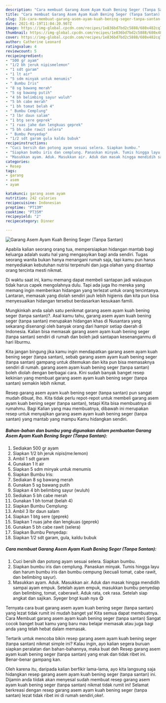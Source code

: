 ```yaml
---
description: "Cara membuat Garang Asem Ayam Kuah Bening Seger (Tanpa Santan) yang lezat Untuk Jualan"
title: "Cara membuat Garang Asem Ayam Kuah Bening Seger (Tanpa Santan) yang lezat Untuk Jualan"
slug: 316-cara-membuat-garang-asem-ayam-kuah-bening-seger-tanpa-santan-yang-lezat-untuk-jualan
date: 2021-01-19T11:04:20.907Z
image: https://img-global.cpcdn.com/recipes/1e836bd7bd2c5888/680x482cq70/garang-asem-ayam-kuah-bening-seger-tanpa-santan-foto-resep-utama.jpg
thumbnail: https://img-global.cpcdn.com/recipes/1e836bd7bd2c5888/680x482cq70/garang-asem-ayam-kuah-bening-seger-tanpa-santan-foto-resep-utama.jpg
cover: https://img-global.cpcdn.com/recipes/1e836bd7bd2c5888/680x482cq70/garang-asem-ayam-kuah-bening-seger-tanpa-santan-foto-resep-utama.jpg
author: Catherine Leonard
ratingvalue: 4
reviewcount: 5
recipeingredient:
- "500 gr ayam"
- "1/2 bh jeruk nipismelemon"
- "1 sdt garam"
- "1 lt air"
- "5 sdm minyak untuk menumis"
- " Bumbu Iris"
- "8 sg bawang merah"
- "5 sg bawang putih"
- "4 bh belimbing sayur wuluh"
- "5 bh cabe merah"
- "1 bh tomat belah 4"
- " Bumbu Cemplung"
- "3 lbr daun salam"
- "1 btg sere geprek"
- "1 ruas jahe dan lengkuas geprek"
- "5 bh cabe rawit selera"
- " Bumbu Penyedap"
- "1/2 sdt garam gula kaldu bubuk"
recipeinstructions:
- "Cuci bersih dan potong ayam sesuai selera. Siapkan bumbu."
- "Siapkan bumbu iris dan cemplung. Panaskan minyak. Tumis hingga layu dan harum bumbu iris dan bumbu cempung (kecuali tomat, cabe rawit, dan belimbing sayur)."
- "Masukkan ayam. Aduk. Masukkan air. Aduk dan masak hingga mendidih sampai ayam empuk. Setelah ayam empuk, masukkan bumbu penyedap dan belimbing, tomat, caberawit. Aduk rata, cek rasa. Setelah siap angkat dan sajikan. Syeger bngt kuah nya 😋"
categories:
- Resep
tags:
- garang
- asem
- ayam

katakunci: garang asem ayam 
nutrition: 242 calories
recipecuisine: Indonesian
preptime: "PT13M"
cooktime: "PT35M"
recipeyield: "2"
recipecategory: Dinner

---
```



![Garang Asem Ayam Kuah Bening Seger (Tanpa Santan)](https://img-global.cpcdn.com/recipes/1e836bd7bd2c5888/680x482cq70/garang-asem-ayam-kuah-bening-seger-tanpa-santan-foto-resep-utama.jpg)

Apabila kalian seorang orang tua, mempersiapkan hidangan mantab bagi keluarga adalah suatu hal yang mengasyikan bagi anda sendiri. Tugas seorang  wanita bukan hanya menangani rumah saja, tapi kamu pun harus menyediakan kebutuhan nutrisi terpenuhi dan juga olahan yang disantap orang tercinta mesti nikmat.

Di waktu  saat ini, kamu memang dapat membeli santapan jadi walaupun tidak harus capek mengolahnya dulu. Tapi ada juga lho mereka yang memang ingin memberikan hidangan yang terlezat untuk orang tercintanya. Lantaran, memasak yang diolah sendiri jauh lebih higienis dan kita pun bisa menyesuaikan hidangan tersebut berdasarkan kesukaan famili. 



Mungkinkah anda salah satu penikmat garang asem ayam kuah bening seger (tanpa santan)?. Asal kamu tahu, garang asem ayam kuah bening seger (tanpa santan) merupakan hidangan khas di Nusantara yang sekarang disenangi oleh banyak orang dari hampir setiap daerah di Indonesia. Kalian bisa memasak garang asem ayam kuah bening seger (tanpa santan) sendiri di rumah dan boleh jadi santapan kesenanganmu di hari liburmu.

Kita jangan bingung jika kamu ingin mendapatkan garang asem ayam kuah bening seger (tanpa santan), sebab garang asem ayam kuah bening seger (tanpa santan) gampang untuk ditemukan dan kita pun bisa memasaknya sendiri di rumah. garang asem ayam kuah bening seger (tanpa santan) boleh diolah dengan berbagai cara. Kini sudah banyak banget resep kekinian yang membuat garang asem ayam kuah bening seger (tanpa santan) semakin lebih nikmat.

Resep garang asem ayam kuah bening seger (tanpa santan) pun sangat mudah dibuat, lho. Kita tidak perlu repot-repot untuk membeli garang asem ayam kuah bening seger (tanpa santan), tetapi Kita bisa membuatnya di rumahmu. Bagi Kalian yang mau membuatnya, dibawah ini merupakan resep untuk menyajikan garang asem ayam kuah bening seger (tanpa santan) yang mantab yang mampu Kamu hidangkan sendiri.

<!--inarticleads1-->

##### Bahan-bahan dan bumbu yang digunakan dalam pembuatan Garang Asem Ayam Kuah Bening Seger (Tanpa Santan):

1. Sediakan 500 gr ayam
1. Siapkan 1/2 bh jeruk nipis(me:lemon)
1. Ambil 1 sdt garam
1. Gunakan 1 lt air
1. Siapkan 5 sdm minyak untuk menumis
1. Siapkan  Bumbu Iris:
1. Sediakan 8 sg bawang merah
1. Gunakan 5 sg bawang putih
1. Siapkan 4 bh belimbing sayur (wuluh)
1. Sediakan 5 bh cabe merah
1. Gunakan 1 bh tomat (belah 4)
1. Siapkan  Bumbu Cemplung:
1. Ambil 3 lbr daun salam
1. Siapkan 1 btg sere (geprek)
1. Siapkan 1 ruas jahe dan lengkuas (geprek)
1. Gunakan 5 bh cabe rawit (selera)
1. Siapkan  Bumbu Penyedap:
1. Siapkan 1/2 sdt garam, gula, kaldu bubuk




<!--inarticleads2-->

##### Cara membuat Garang Asem Ayam Kuah Bening Seger (Tanpa Santan):

1. Cuci bersih dan potong ayam sesuai selera. Siapkan bumbu.
1. Siapkan bumbu iris dan cemplung. Panaskan minyak. Tumis hingga layu dan harum bumbu iris dan bumbu cempung (kecuali tomat, cabe rawit, dan belimbing sayur).
1. Masukkan ayam. Aduk. Masukkan air. Aduk dan masak hingga mendidih sampai ayam empuk. Setelah ayam empuk, masukkan bumbu penyedap dan belimbing, tomat, caberawit. Aduk rata, cek rasa. Setelah siap angkat dan sajikan. Syeger bngt kuah nya 😋




Ternyata cara buat garang asem ayam kuah bening seger (tanpa santan) yang lezat tidak rumit ini mudah banget ya! Kita semua dapat membuatnya. Cara Membuat garang asem ayam kuah bening seger (tanpa santan) Sangat cocok banget buat kamu yang baru mau belajar memasak atau juga bagi anda yang telah hebat dalam memasak.

Tertarik untuk mencoba bikin resep garang asem ayam kuah bening seger (tanpa santan) nikmat simple ini? Kalau ingin, ayo kalian segera buruan siapkan peralatan dan bahan-bahannya, maka buat deh Resep garang asem ayam kuah bening seger (tanpa santan) yang enak dan tidak ribet ini. Benar-benar gampang kan. 

Oleh karena itu, daripada kalian berfikir lama-lama, ayo kita langsung saja hidangkan resep garang asem ayam kuah bening seger (tanpa santan) ini. Dijamin anda tiidak akan menyesal sudah membuat resep garang asem ayam kuah bening seger (tanpa santan) nikmat tidak rumit ini! Selamat berkreasi dengan resep garang asem ayam kuah bening seger (tanpa santan) lezat tidak ribet ini di rumah sendiri,oke!.

